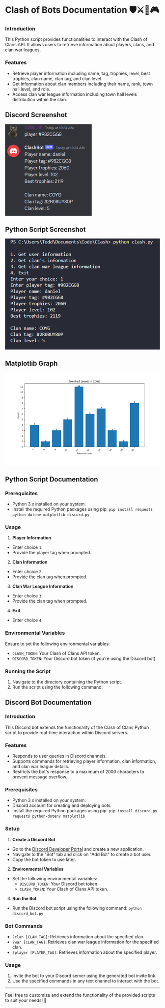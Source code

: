 # Clash of Bots Documentation 🛡️⚔️🤖🎮  
 
### Introduction
This Python script provides functionalities to interact with the Clash of Clans API. It allows users to retrieve information about players, clans, and clan war leagues.

### Features
- Retrieve player information including name, tag, trophies, level, best trophies, clan name, clan tag, and clan level.
- Get information about clan members including their name, rank, town hall level, and role.
- Access clan war league information including town hall levels distribution within the clan.

## Discord Screenshot
![discord screenshot](/example_screenshots/Discord_QzIRlL3heM.png)
## Python Script Screenshot
![python script](/example_screenshots/Code_NQvyIqdSCJ.png)
## Matplotlib Graph
![matplotlib graph](/clan_graphs/COYG.png)





## Python Script Documentation

### Prerequisites
- Python 3.x installed on your system.
- Install the required Python packages using pip: ```pip install requests python-dotenv matplotlib discord.py```

### Usage
1. **Player Information**
 - Enter choice `1`.
 - Provide the player tag when prompted.

2. **Clan Information**
 - Enter choice `2`.
 - Provide the clan tag when prompted.

3. **Clan War League Information**
 - Enter choice `3`.
 - Provide the clan tag when prompted.

4. **Exit**
 - Enter choice `4`.

### Environmental Variables
Ensure to set the following environmental variables:
- `CLASH_TOKEN`: Your Clash of Clans API token.
- `DISCORD_TOKEN`: Your Discord bot token (if you're using the Discord bot).

### Running the Script
1. Navigate to the directory containing the Python script.
2. Run the script using the following command:

## Discord Bot Documentation

### Introduction
This Discord bot extends the functionality of the Clash of Clans Python script to provide real-time interaction within Discord servers.

### Features
- Responds to user queries in Discord channels.
- Supports commands for retrieving player information, clan information, and clan war league details.
- Restricts the bot's response to a maximum of 2000 characters to prevent message overflow.

### Prerequisites
- Python 3.x installed on your system.
- Discord account for creating and deploying bots.
- Install the required Python packages using pip: ```pip install discord.py requests python-dotenv matplotlib```

### Setup
1. **Create a Discord Bot**
 - Go to the [Discord Developer Portal](https://discord.com/developers/applications) and create a new application.
 - Navigate to the "Bot" tab and click on "Add Bot" to create a bot user.
 - Copy the bot token to use later.

2. **Environmental Variables**
 - Set the following environmental variables:
   - `DISCORD_TOKEN`: Your Discord bot token.
   - `CLASH_TOKEN`: Your Clash of Clans API token.

3. **Run the Bot**
 - Run the Discord bot script using the following command:
   ```python discord_bot.py```

### Bot Commands
- `?clan [CLAN_TAG]`: Retrieves information about the specified clan.
- `?war [CLAN_TAG]`: Retrieves clan war league information for the specified clan.
- `?player [PLAYER_TAG]`: Retrieves information about the specified player.

### Usage
1. Invite the bot to your Discord server using the generated bot invite link.
2. Use the specified commands in any text channel to interact with the bot.

---

Feel free to customize and extend the functionality of the provided scripts to suit your needs! 🚀
